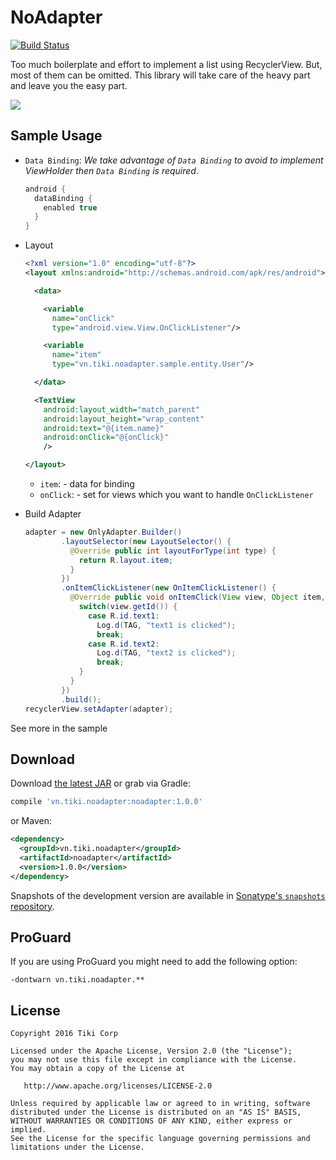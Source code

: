 # NoAdapter

[![Build Status](https://travis-ci.org/tikivn/NoAdapter.svg?branch=master)](https://travis-ci.org/tikivn/NoAdapter)

Too much boilerplate and effort to implement a list using RecyclerView. But, most of them can be omitted. This library will take care of the heavy part and leave you the easy part.

![](logo.png)

## Sample Usage
  * `Data Binding`: *We take advantage of `Data Binding` to avoid to implement ViewHolder then `Data Binding` is required*.
    
    ```gradle
    android {
      dataBinding {
        enabled true
      }
    }
    ```
  * Layout
    
    ```xml
    <?xml version="1.0" encoding="utf-8"?>
    <layout xmlns:android="http://schemas.android.com/apk/res/android">
    
      <data>
    
        <variable
          name="onClick"
          type="android.view.View.OnClickListener"/>
    
        <variable
          name="item"
          type="vn.tiki.noadapter.sample.entity.User"/>
    
      </data>
    
      <TextView
        android:layout_width="match_parent"
        android:layout_height="wrap_content"
        android:text="@{item.name}"
        android:onClick="@{onClick}"
        />
    
    </layout>
    ```
    
    * `item`: - data for binding
    * `onClick`: - set for views which you want to handle `OnClickListener`       
         
  * Build Adapter
    
    ```java
    adapter = new OnlyAdapter.Builder()
            .layoutSelector(new LayoutSelector() {
              @Override public int layoutForType(int type) {
                return R.layout.item;
              }
            })
            .onItemClickListener(new OnItemClickListener() {
              @Override public void onItemClick(View view, Object item, int position) {
                switch(view.getId()) {
                  case R.id.text1:
                    Log.d(TAG, "text1 is clicked");
                    break;
                  case R.id.text2:
                    Log.d(TAG, "text2 is clicked");
                    break;
                }
              }
            })
            .build();
    recyclerView.setAdapter(adapter);
    ```
   
See more in the sample

## Download

Download [the latest JAR][1] or grab via Gradle:
```groovy
compile 'vn.tiki.noadapter:noadapter:1.0.0'
```
or Maven:
```xml
<dependency>
  <groupId>vn.tiki.noadapter</groupId>
  <artifactId>noadapter</artifactId>
  <version>1.0.0</version>
</dependency>
```

Snapshots of the development version are available in [Sonatype's `snapshots` repository][snap].



## ProGuard

If you are using ProGuard you might need to add the following option:
```
-dontwarn vn.tiki.noadapter.**
```



## License

    Copyright 2016 Tiki Corp

    Licensed under the Apache License, Version 2.0 (the "License");
    you may not use this file except in compliance with the License.
    You may obtain a copy of the License at

       http://www.apache.org/licenses/LICENSE-2.0

    Unless required by applicable law or agreed to in writing, software
    distributed under the License is distributed on an "AS IS" BASIS,
    WITHOUT WARRANTIES OR CONDITIONS OF ANY KIND, either express or implied.
    See the License for the specific language governing permissions and
    limitations under the License.


 [1]: https://search.maven.org/remote_content?g=vn.tiki.noadapter&a=noadapter&v=LATEST
 [snap]: https://oss.sonatype.org/content/repositories/snapshots/
